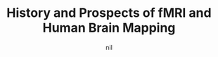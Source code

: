 ---
title: "History and Prospects of fMRI and Human Brain Mapping"
project_id: 
date: nil
conference_id: ""
presenters:
   - peter_bandettini
summary: "<p>Workshop on Advanced fMRI in Ji-Nan, China</p>"
file: /assets/presentations/T194.ppt
filename: T194.ppt
layout: presentation
---